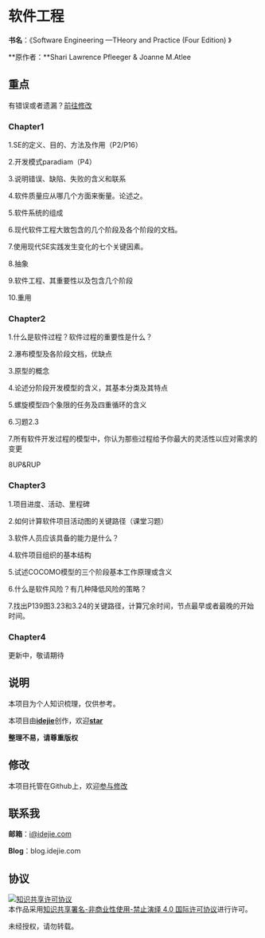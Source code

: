 # 软件工程

**书名**：《Software Engineering —THeory and Practice (Four Edition) 》

**原作者：**Shari Lawrence Pfleeger & Joanne M.Atlee

## 重点

有错误或者遗漏？[前往修改](https://github.com/YangDejie/SE/edit/master/README.md)

### Chapter1

1.SE的定义、目的、方法及作用（P2/P16）

2.开发模式paradiam（P4）

3.说明错误、缺陷、失败的含义和联系

4.软件质量应从哪几个方面来衡量。论述之。

5.软件系统的组成

6.现代软件工程大致包含的几个阶段及各个阶段的文档。

7.使用现代SE实践发生变化的七个关键因素。

8.抽象

9.软件工程、其重要性以及包含几个阶段

10.重用

### Chapter2

1.什么是软件过程？软件过程的重要性是什么？

2.瀑布模型及各阶段文档，优缺点

3.原型的概念

4.论述分阶段开发模型的含义，其基本分类及其特点

5.螺旋模型四个象限的任务及四重循环的含义

6.习题2.3

7.所有软件开发过程的模型中，你认为那些过程给予你最大的灵活性以应对需求的变更

8UP&RUP

### Chapter3

1.项目进度、活动、里程碑

2.如何计算软件项目活动图的关键路径（课堂习题）

3.软件人员应该具备的能力是什么？

4.软件项目组织的基本结构

5.试述COCOMO模型的三个阶段基本工作原理或含义

6.什么是软件风险？有几种降低风险的策略？

7.找出P139图3.23和3.24的关键路径，计算冗余时间，节点最早或者最晚的开始时间。

### Chapter4

更新中，敬请期待

## 说明

本项目为个人知识梳理，仅供参考。

本项目由[**idejie**](https://github.com/YangDejie)创作，欢迎[**star**](https://github.com/YangDejie/SE)

**整理不易，请尊重版权**

## 修改

本项目托管在Github上，欢迎[参与修改](https://github.com/YangDejie/SE)

## 联系我

**邮箱**：i@idejie.com

**Blog**：blog.idejie.com



## 协议

<a rel="license" href="http://creativecommons.org/licenses/by-nc-nd/4.0/"><img alt="知识共享许可协议" style="border-width:0" src="https://i.creativecommons.org/l/by-nc-nd/4.0/88x31.png" /></a><br />本作品采用<a rel="license" href="http://creativecommons.org/licenses/by-nc-nd/4.0/">知识共享署名-非商业性使用-禁止演绎 4.0 国际许可协议</a>进行许可。

未经授权，请勿转载。